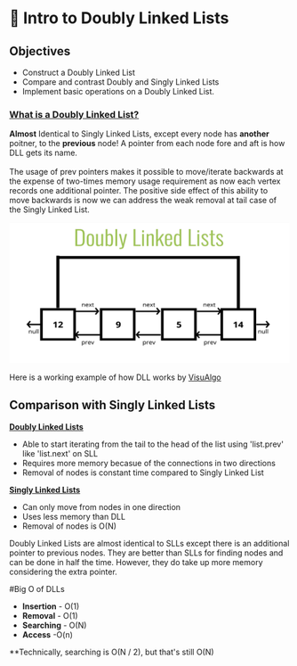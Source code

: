 # 📝 Intro to Doubly Linked Lists

## Objectives

- Construct a Doubly Linked List 
- Compare and contrast Doubly and Singly Linked Lists
- Implement basic operations on a Doubly Linked List.

### <u>What is a Doubly Linked List?</u>
<b>Almost</b> Identical to Singly Linked Lists, except every node has <b>another</b> poitner, to the <b>previous</b> node! A pointer from each node fore and aft is how DLL gets its name.
</br></br>
The usage of prev pointers makes it possible to move/iterate backwards at the expense of two-times memory usage requirement as now each vertex records one additional pointer. The positive side effect of this ability to move backwards is now we can address the weak removal at tail case of the Singly Linked List.



![DLL Visual](./DLL_Visual.png)

Here is a working example of how DLL works by [VisuAlgo](https://visualgo.net/en/list)

## Comparison with Singly Linked Lists
<u><b>Doubly Linked Lists</b></u>
- Able to start iterating from the tail to the head of the list using 'list.prev' like 'list.next' on SLL
- Requires more memory becasue of the connections in two directions
- Removal of nodes is constant time compared to Singly Linked List

<u><b>Singly Linked Lists</b></u>
- Can only move from nodes in one direction
- Uses less memory than DLL
- Removal of nodes is O(N) 


Doubly Linked Lists are almost identical to SLLs except there is an additional pointer to previous nodes.
They are better than SLLs for finding nodes and can be done in half the time.
However, they do take up more memory considering the extra pointer.


#Big O of DLLs
- <b>Insertion</b> - O(1)
- <b>Removal</b> - O(1)
- <b>Searching</b> - O(N)
- <b>Access</b> -O(n)

**Technically, searching is O(N / 2), but that's still O(N)

